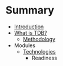 # Summary

* [Introduction](README.md)
* [What is TDB?](chapter1.md)
   * [Methodology](methodology.md)
* Modules
   * [Technologies](technologies.md)
       * Readiness

